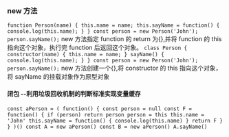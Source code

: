 ### **new 方法**

`function Person(name) {
    this.name = name;
    this.sayName = function() {
        console.log(this.name);
    }
}
const person = new Person('John');
person.sayName();`
new 方法指定 function 的 return 为{},并将 function 的 this 指向这个对象，执行完 function 后返回这个对象。
`class Person {
    constructor(name) {
        this.name = name;
    }
    sayName() {
        console.log(this.name);
    }
}
const person = new Person('John');
person.sayName();`
new 方法创建一个{},将 constructor 的 this 指向这个对象，将 sayName 的挂载对象作为原型对象

#### **闭包 --利用垃圾回收机制的判断标准实现变量缓存**

`const aPerson = (
    function() {
        const person = null
        const F = function() {
            if (person) return person
            person = this
            this.name = 'John'
            this.sayName = function() {
                console.log(this.name)
            }
            return F
        }
    }
)()
const A = new aPerson()
const B = new aPerson()
A.sayName()
`
